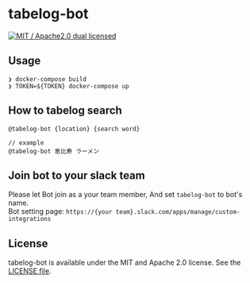 # tabelog-bot
[![MIT / Apache2.0 dual licensed](https://img.shields.io/badge/dual%20license-MIT%20/%20Apache%202.0-blue.svg)](./license-mit)  

## Usage
```
❯ docker-compose build
❯ TOKEN=${TOKEN} docker-compose up
```

## How to tabelog search
```
@tabelog-bot {location} {search word}

// example
@tabelog-bot 恵比寿 ラーメン
```

## Join bot to your slack team
Please let Bot join as a your team member, And set `tabelog-bot` to bot's name.  
Bot setting page: `https://{your team}.slack.com/apps/manage/custom-integrations`

## License
tabelog-bot is available under the MIT and Apache 2.0 license. See the [LICENSE file](https://github.com/atsushi130/tabelog-bot/blob/master/license-mit).

